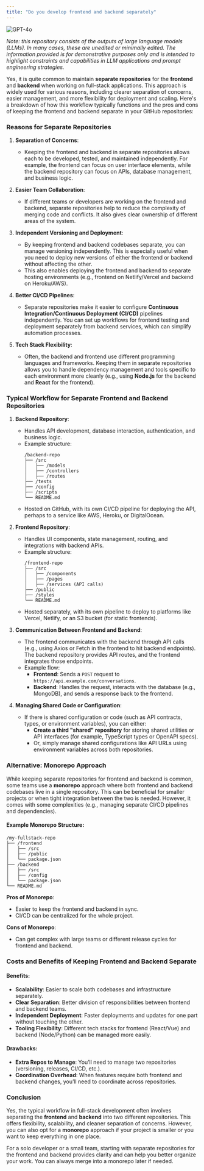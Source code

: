```yaml
---
title: "Do you develop frontend and backend separately"
---
```

![GPT-4o](https://img.shields.io/badge/GPT--4o-3333FF?style=for-the-badge&logo=openai&logoColor=white)



*Note: this repository consists of the outputs of large language models (LLMs). In many cases, these are unedited or minimally edited. The information provided is for demonstrative purposes only and is intended to highlight constraints and capabilities in LLM applications and prompt engineering strategies.*


Yes, it is quite common to maintain **separate repositories** for the **frontend** and **backend** when working on full-stack applications. This approach is widely used for various reasons, including clearer separation of concerns, easier management, and more flexibility for deployment and scaling. Here's a breakdown of how this workflow typically functions and the pros and cons of keeping the frontend and backend separate in your GitHub repositories:

### **Reasons for Separate Repositories**

1. **Separation of Concerns**:
   - Keeping the frontend and backend in separate repositories allows each to be developed, tested, and maintained independently. For example, the frontend can focus on user interface elements, while the backend repository can focus on APIs, database management, and business logic.
   
2. **Easier Team Collaboration**:
   - If different teams or developers are working on the frontend and backend, separate repositories help to reduce the complexity of merging code and conflicts. It also gives clear ownership of different areas of the system.

3. **Independent Versioning and Deployment**:
   - By keeping frontend and backend codebases separate, you can manage versioning independently. This is especially useful when you need to deploy new versions of either the frontend or backend without affecting the other.
   - This also enables deploying the frontend and backend to separate hosting environments (e.g., frontend on Netlify/Vercel and backend on Heroku/AWS).

4. **Better CI/CD Pipelines**:
   - Separate repositories make it easier to configure **Continuous Integration/Continuous Deployment (CI/CD)** pipelines independently. You can set up workflows for frontend testing and deployment separately from backend services, which can simplify automation processes.

5. **Tech Stack Flexibility**:
   - Often, the backend and frontend use different programming languages and frameworks. Keeping them in separate repositories allows you to handle dependency management and tools specific to each environment more cleanly (e.g., using **Node.js** for the backend and **React** for the frontend).

### **Typical Workflow for Separate Frontend and Backend Repositories**

1. **Backend Repository**:
   - Handles API development, database interaction, authentication, and business logic.
   - Example structure:
     ```
     /backend-repo
     ├── /src
     │   ├── /models
     │   ├── /controllers
     │   ├── /routes
     ├── /tests
     ├── /config
     ├── /scripts
     └── README.md
     ```
   - Hosted on GitHub, with its own CI/CD pipeline for deploying the API, perhaps to a service like AWS, Heroku, or DigitalOcean.

2. **Frontend Repository**:
   - Handles UI components, state management, routing, and integrations with backend APIs.
   - Example structure:
     ```
     /frontend-repo
     ├── /src
     │   ├── /components
     │   ├── /pages
     │   ├── /services (API calls)
     ├── /public
     ├── /styles
     └── README.md
     ```
   - Hosted separately, with its own pipeline to deploy to platforms like Vercel, Netlify, or an S3 bucket (for static frontends).

3. **Communication Between Frontend and Backend**:
   - The frontend communicates with the backend through API calls (e.g., using Axios or Fetch in the frontend to hit backend endpoints). The backend repository provides API routes, and the frontend integrates those endpoints.
   - Example flow:
     - **Frontend**: Sends a `POST` request to `https://api.example.com/conversations`.
     - **Backend**: Handles the request, interacts with the database (e.g., MongoDB), and sends a response back to the frontend.

4. **Managing Shared Code or Configuration**:
   - If there is shared configuration or code (such as API contracts, types, or environment variables), you can either:
     - **Create a third "shared" repository** for storing shared utilities or API interfaces (for example, TypeScript types or OpenAPI specs).
     - Or, simply manage shared configurations like API URLs using environment variables across both repositories.

### **Alternative: Monorepo Approach**
While keeping separate repositories for frontend and backend is common, some teams use a **monorepo** approach where both frontend and backend codebases live in a single repository. This can be beneficial for smaller projects or when tight integration between the two is needed. However, it comes with some complexities (e.g., managing separate CI/CD pipelines and dependencies).

#### **Example Monorepo Structure**:
```
/my-fullstack-repo
├── /frontend
│   ├── /src
│   ├── /public
│   └── package.json
├── /backend
│   ├── /src
│   ├── /config
│   └── package.json
└── README.md
```

**Pros of Monorepo**:
- Easier to keep the frontend and backend in sync.
- CI/CD can be centralized for the whole project.

**Cons of Monorepo**:
- Can get complex with large teams or different release cycles for frontend and backend.

### **Costs and Benefits of Keeping Frontend and Backend Separate**

#### **Benefits**:
- **Scalability**: Easier to scale both codebases and infrastructure separately.
- **Clear Separation**: Better division of responsibilities between frontend and backend teams.
- **Independent Deployment**: Faster deployments and updates for one part without touching the other.
- **Tooling Flexibility**: Different tech stacks for frontend (React/Vue) and backend (Node/Python) can be managed more easily.

#### **Drawbacks**:
- **Extra Repos to Manage**: You’ll need to manage two repositories (versioning, releases, CI/CD, etc.).
- **Coordination Overhead**: When features require both frontend and backend changes, you’ll need to coordinate across repositories.

### **Conclusion**
Yes, the typical workflow in full-stack development often involves separating the **frontend** and **backend** into two different repositories. This offers flexibility, scalability, and cleaner separation of concerns. However, you can also opt for a **monorepo** approach if your project is smaller or you want to keep everything in one place.

For a solo developer or a small team, starting with separate repositories for the frontend and backend provides clarity and can help you better organize your work. You can always merge into a monorepo later if needed.